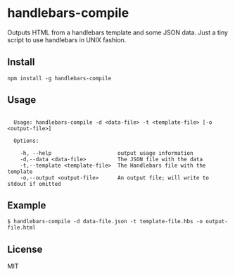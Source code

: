# handlebars-compile
Outputs HTML from a handlebars template and some JSON data. Just a tiny script
to use handlebars in UNIX fashion.

## Install
```
npm install -g handlebars-compile
```

## Usage

```

  Usage: handlebars-compile -d <data-file> -t <template-file> [-o <output-file>]

  Options:

    -h, --help                     output usage information
    -d,--data <data-file>          The JSON file with the data
    -t,--template <template-file>  The Handlebars file with the template
    -o,--output <output-file>      An output file; will write to stdout if omitted

```

## Example
```
$ handlebars-compile -d data-file.json -t template-file.hbs -o output-file.html
```

## License
MIT
